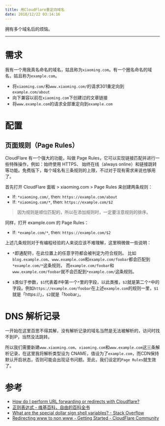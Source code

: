 ```yaml
---
title: 用CloudFlare重定向域名
date: 2018/12/22 03:14:16
---
```

拥有多个域名后的烦恼。
<!--more-->
----

# 需求
我有一个用我真名命名的域名，姑且称为`xiaoming.com`。有一个圈名命名的域名，姑且称为`example.com`。

- 将`xiaoming.com/`和`www.xiaoming.com/`的请求301重定向到`example.com/about`
- 向下兼容以前在`xiaoming.com`下创建过的文章链接
- 将`www.example.com`的请求全部重定向到`example.com`

# 配置
## 页面规则（Page Rules）
CloudFlare 有一个强大的功能，叫做 Page Rules，它可以实现链接匹配并进行一些特殊操作，例如：始终使用 HTTPS、
始终在线（always online）和链接跳转等功能。免费版下，每个域名有三条规则的上限，不过对于现有需求来说也够用了。

首先打开 CloudFlare 面板 > xiaoming.com > Page Rules 来创建两条规则：

- If: `*xiaoming.com/`, then: `https://example.com/about`
- If: `*xiaoming.com/*`, then: `https://example.com/$2`

> 因为规则是顺位匹配的，所以在添加规则时，一定要注意规则的排序。

同样，打开 example.com 的 Page Rules：

- If: `*example.com/*`, then: `https://example.com/$2`

上述几条规则对于有编程经验的人来说应该不难理解，这里稍微做一些说明：
- `*`即通配符，在此位置上的任意字符都会被判定为符合规则。
比如`blog.example.com`、`www.example.com`和`example.com/foobar`都会匹配到`*example.com/*`这条规则，
而`example.com/foobar`和`www.example.com/foobar`就不会匹配到`*example.com/`这条规则。

- `$`类似于参数，`$1`代表着if中第一个`*`里的字段，以此类推，`$2`就是第二个`*`中的字段。例如`https://example.com/foobar`在上述`example.com`的规则一里，`$1`就是「https://」，`$2`就是「foobar」。

# DNS 解析记录
一开始在这里百思不得其解，没有解析记录的域名当然是无法被解析的，访问时找不到IP，当然没法跳转。

所以我们需要新建`www.xiaoming.com`、`xiaoming.com`和`www.example.com`这三条解析记录，在这里我将解析类型设为 CNAME，值设为了`example.com`，而CDN保持默认开启状态，否则可能会出现证书问题。至此，我们设定的`Page Rules`就生效了。

# 参考
- [How do I perform URL forwarding or redirects with Cloudflare?](https://support.cloudflare.com/hc/en-us/articles/200172286-How-do-I-perform-URL-forwarding-or-redirects-with-Cloudflare)
- [正则表达式 - 维基百科，自由的百科全书](https://zh.wikipedia.org/zh-cn/正则表达式)
- [What are the special dollar sign shell variables? - Stack Overflow](https://stackoverflow.com/questions/5163144/what-are-the-special-dollar-sign-shell-variables)
- [Redirecting www to non www - Getting Started - CloudFlare Community](https://community.cloudflare.com/t/redirecting-www-to-non-www/2949/24)
